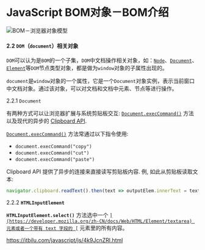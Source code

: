 # JavaScript BOM对象－BOM介绍

![BOM－浏览器对象模型](https://itbilu.com/img/demo/bom.png)

#### 2.2 `DOM`（`document`）相关对象

`DOM`可以认为是`BOM`的一个子集，`DOM`中文档操作相关对象，如：[`Node`](http://itbilu.com/javascript/js/Ny3B0ddWg.html)、[`Document`](http://itbilu.com/javascript/js/N1PfJNgMe.html)、[`Element`](http://itbilu.com/javascript/js/VJYOZrWml.html)等`DOM`节点类型对象，都是做为`window`对象的子属性出现的。

`document`是`window`对象的一个属性，它是一个`Document`对象实例，表示当前窗口中文档对象。通过该对象，可以对文档和文档中元素、节点等进行操作。

2.2.1 `Document`

有两种方式可以让浏览器扩展与系统剪贴板交互: [`Document.execCommand()`](https://developer.mozilla.org/zh-CN/docs/Web/API/Document/execCommand) 方法以及现代的异步的 [Clipboard API](https://developer.mozilla.org/en-US/docs/Web/API/Clipboard_API).

[`Document.execCommand()`](https://developer.mozilla.org/zh-CN/docs/Web/API/Document/execCommand) 方法常通过以下指令使用:

- `document.execCommand("copy")`
- `document.execCommand("cut")`
- `document.execCommand("paste")`

Clipboard API 提供了异步的连接来直接读写剪贴板内容. 例, 如此从剪贴板读取文本:

```js
navigator.clipboard.readText().then(text => outputElem.innerText = text);
```

2.2.2 **`HTMLInputElement`**

**`HTMLInputElement.select()`** 方法选中一个 [``](https://developer.mozilla.org/zh-CN/docs/Web/HTML/Element/textarea) 元素或者一个带有 text 字段的 [``](https://developer.mozilla.org/zh-CN/docs/Web/HTML/Element/input) 元素里的所有内容。



https://itbilu.com/javascript/js/4k9JcnZRl.html